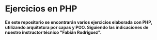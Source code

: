 # Ejercicios en PHP

#### En este repositorio se encontrarán varios ejercicios elaborada con PHP, utilizando arquitetura por capas y POO. Siguiendo las indicaciones de nuestro instructor técnico "Fabián Rodríguez".




<!--Los nombres de las tablas van en plural y la de los campos van en singular como buena practica-->

<!--id_usuario todo en minuscula dejar un espacio mas grande al necesario, los documentos como varchar, siempre spanish utf8 ci-->

<!--https://teachlr.com/cursos-online/login-y-registro-de-usuarios-con-php-y-mysql/-->
